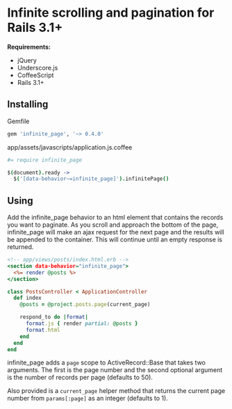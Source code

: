 # Infinite scrolling and pagination for Rails 3.1+

**Requirements:**

* jQuery
* Underscore.js
* CoffeeScript
* Rails 3.1+

## Installing

Gemfile

```ruby
gem 'infinite_page', '~> 0.4.0'
```

app/assets/javascripts/application.js.coffee

```coffeescript
#= require infinite_page

$(document).ready ->
  $('[data-behavior~=infinite_page]').infinitePage()
```

## Using

Add the infinite_page behavior to an html element that contains the records you want to paginate. As you scroll and approach the bottom of the page, infinite_page will make an ajax request for the next page and the results will be appended to the container. This will continue until an empty response is returned.

```rhtml
<!-- app/views/posts/index.html.erb -->
<section data-behavior="infinite_page">
  <%= render @posts %>
</section>
```

```ruby
class PostsController < ApplicationController
  def index
    @posts = @project.posts.page(current_page)

    respond_to do |format|
      format.js { render partial: @posts }
      format.html
    end
  end
end
```

infinite_page adds a `page` scope to ActiveRecord::Base that takes two arguments. The first is the page number and the second optional argument is the number of records per page (defaults to 50).

Also provided is a `current_page` helper method that returns the current page number from `params[:page]` as an integer (defaults to 1).
